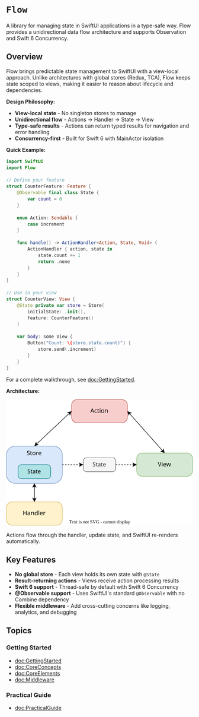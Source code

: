 # ``Flow``

A library for managing state in SwiftUI applications in a type-safe way. Flow provides a unidirectional data flow architecture and supports Observation and Swift 6 Concurrency.

## Overview

Flow brings predictable state management to SwiftUI with a view-local approach. Unlike architectures with global stores (Redux, TCA), Flow keeps state scoped to views, making it easier to reason about lifecycle and dependencies.

**Design Philosophy:**
- **View-local state** - No singleton stores to manage
- **Unidirectional flow** - Actions → Handler → State → View
- **Type-safe results** - Actions can return typed results for navigation and error handling
- **Concurrency-first** - Built for Swift 6 with MainActor isolation

**Quick Example:**

```swift
import SwiftUI
import Flow

// Define your feature
struct CounterFeature: Feature {
    @Observable final class State {
        var count = 0
    }

    enum Action: Sendable {
        case increment
    }

    func handle() -> ActionHandler<Action, State, Void> {
        ActionHandler { action, state in
            state.count += 1
            return .none
        }
    }
}

// Use in your view
struct CounterView: View {
    @State private var store = Store(
        initialState: .init(),
        feature: CounterFeature()
    )

    var body: some View {
        Button("Count: \(store.state.count)") {
            store.send(.increment)
        }
    }
}
```

For a complete walkthrough, see <doc:GettingStarted>.

**Architecture:**

![Flow Architecture](flow-diagram.svg)

Actions flow through the handler, update state, and SwiftUI re-renders automatically.

## Key Features

- **No global store** - Each view holds its own state with `@State`
- **Result-returning actions** - Views receive action processing results
- **Swift 6 support** - Thread-safe by default with Swift 6 Concurrency
- **@Observable support** - Uses SwiftUI's standard `@Observable` with no Combine dependency
- **Flexible middleware** - Add cross-cutting concerns like logging, analytics, and debugging

## Topics

### Getting Started

- <doc:GettingStarted>
- <doc:CoreConcepts>
- <doc:CoreElements>
- <doc:Middleware>

### Practical Guide

- <doc:PracticalGuide>
